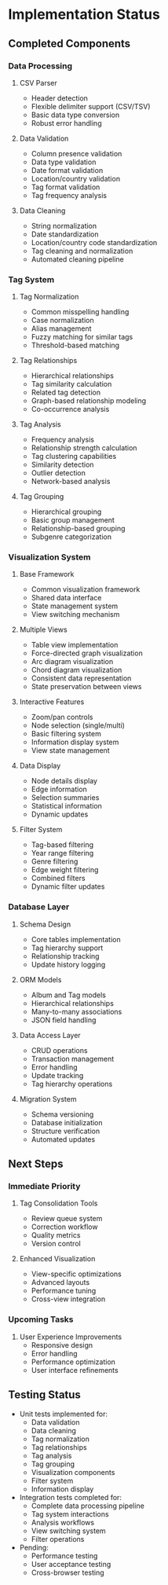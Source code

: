 # Implementation Status

## Completed Components

### Data Processing
1. CSV Parser
   - Header detection
   - Flexible delimiter support (CSV/TSV)
   - Basic data type conversion
   - Robust error handling

2. Data Validation
   - Column presence validation
   - Data type validation
   - Date format validation
   - Location/country validation
   - Tag format validation
   - Tag frequency analysis

3. Data Cleaning
   - String normalization
   - Date standardization
   - Location/country code standardization
   - Tag cleaning and normalization
   - Automated cleaning pipeline

### Tag System
1. Tag Normalization
   - Common misspelling handling
   - Case normalization
   - Alias management
   - Fuzzy matching for similar tags
   - Threshold-based matching

2. Tag Relationships
   - Hierarchical relationships
   - Tag similarity calculation
   - Related tag detection
   - Graph-based relationship modeling
   - Co-occurrence analysis

3. Tag Analysis
   - Frequency analysis
   - Relationship strength calculation
   - Tag clustering capabilities
   - Similarity detection
   - Outlier detection
   - Network-based analysis

4. Tag Grouping
   - Hierarchical grouping
   - Basic group management
   - Relationship-based grouping
   - Subgenre categorization

### Visualization System
1. Base Framework
   - Common visualization framework
   - Shared data interface
   - State management system
   - View switching mechanism

2. Multiple Views
   - Table view implementation
   - Force-directed graph visualization
   - Arc diagram visualization
   - Chord diagram visualization
   - Consistent data representation
   - State preservation between views

3. Interactive Features
   - Zoom/pan controls
   - Node selection (single/multi)
   - Basic filtering system
   - Information display system
   - View state management

4. Data Display
   - Node details display
   - Edge information
   - Selection summaries
   - Statistical information
   - Dynamic updates

5. Filter System
   - Tag-based filtering
   - Year range filtering
   - Genre filtering
   - Edge weight filtering
   - Combined filters
   - Dynamic filter updates

### Database Layer
1. Schema Design
   - Core tables implementation
   - Tag hierarchy support
   - Relationship tracking
   - Update history logging

2. ORM Models
   - Album and Tag models
   - Hierarchical relationships
   - Many-to-many associations
   - JSON field handling

3. Data Access Layer
   - CRUD operations
   - Transaction management
   - Error handling
   - Update tracking
   - Tag hierarchy operations

4. Migration System
   - Schema versioning
   - Database initialization
   - Structure verification
   - Automated updates

## Next Steps

### Immediate Priority
1. Tag Consolidation Tools
   - Review queue system
   - Correction workflow
   - Quality metrics
   - Version control

2. Enhanced Visualization
   - View-specific optimizations
   - Advanced layouts
   - Performance tuning
   - Cross-view integration

### Upcoming Tasks
1. User Experience Improvements
   - Responsive design
   - Error handling
   - Performance optimization
   - User interface refinements

## Testing Status
- Unit tests implemented for:
  - Data validation
  - Data cleaning
  - Tag normalization
  - Tag relationships
  - Tag analysis
  - Tag grouping
  - Visualization components
  - Filter system
  - Information display
- Integration tests completed for:
  - Complete data processing pipeline
  - Tag system interactions
  - Analysis workflows
  - View switching system
  - Filter operations
- Pending:
  - Performance testing
  - User acceptance testing
  - Cross-browser testing